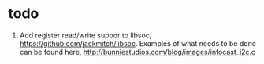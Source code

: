 # todo
1. Add register read/write suppor to libsoc, https://github.com/jackmitch/libsoc. Examples of what needs to be done can be found here, http://bunniestudios.com/blog/images/infocast_i2c.c
